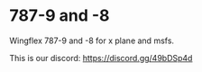 # 787-9 and -8
Wingflex 787-9 and -8 for x plane and msfs.

This is our discord: https://discord.gg/49bDSp4d 
